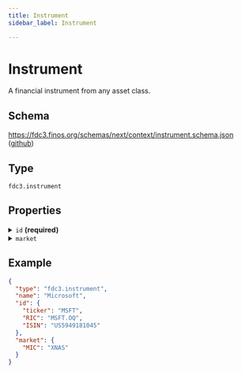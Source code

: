 ```yaml
---
title: Instrument
sidebar_label: Instrument

---
```


# Instrument

A financial instrument from any asset class.

## Schema

<https://fdc3.finos.org/schemas/next/context/instrument.schema.json> ([github](https://github.com/finos/FDC3/tree/main/schemas/context/instrument.schema.json))

## Type

`fdc3.instrument`

## Properties

<details>
  <summary><code>id</code> <strong>(required)</strong></summary>

**type**: `object`

**Subproperties:**

<details>
  <summary><code>BBG</code></summary>

**type**: `string`

<https://www.bloomberg.com/\>

</details>

<details>
  <summary><code>CUSIP</code></summary>

**type**: `string`

<https://www.cusip.com/\>

</details>

<details>
  <summary><code>FDS_ID</code></summary>

**type**: `string`

<https://www.factset.com/\>

</details>

<details>
  <summary><code>FIGI</code></summary>

**type**: `string`

<https://www.openfigi.com/\>

</details>

<details>
  <summary><code>ISIN</code></summary>

**type**: `string`

<https://www.isin.org/\>

</details>

<details>
  <summary><code>PERMID</code></summary>

**type**: `string`

<https://permid.org/\>

</details>

<details>
  <summary><code>RIC</code></summary>

**type**: `string`

 <https://www.refinitiv.com/\>

</details>

<details>
  <summary><code>SEDOL</code></summary>

**type**: `string`

<https://www.lseg.com/sedol\>

</details>

<details>
  <summary><code>ticker</code></summary>

**type**: `string`

Unstandardized stock tickers

</details>

Any combination of instrument identifiers can be used together to resolve ambiguity, or for a better match. Not all applications will use the same instrument identifiers, which is why FDC3 allows for multiple to be specified. In general, the more identifiers an application can provide, the easier it will be to achieve interoperability.

It is valid to include extra properties and metadata as part of the instrument payload, but the minimum requirement is for at least one instrument identifier to be provided.

Try to only use instrument identifiers as intended. E.g. the `ticker` property is meant for tickers as used by an exchange.
If the identifier you want to share is not a ticker or one of the other standardized fields, define a property that makes it clear what the value represents. Doing so will make interpretation easier for the developers of target applications.

</details>

<details>
  <summary><code>market</code></summary>

**type**: `object`

**Subproperties:**

<details>
  <summary><code>MIC</code></summary>

**type**: `string`

<https://en.wikipedia.org/wiki/Market_Identifier_Code\>

</details>

<details>
  <summary><code>name</code></summary>

**type**: `string`

Human readable market name

</details>

<details>
  <summary><code>COUNTRY_ISOALPHA2</code></summary>

**type**: `string`

<https://www.iso.org/iso-3166-country-codes.html\>

</details>

<details>
  <summary><code>BBG</code></summary>

**type**: `string`

<https://www.bloomberg.com/\>

</details>

The `market` map can be used to further specify the instrument and help achieve interoperability between disparate data sources. This is especially useful when using an `id` field that is not globally unique.

</details>

## Example

```json
{
  "type": "fdc3.instrument",
  "name": "Microsoft",
  "id": {
    "ticker": "MSFT",
    "RIC": "MSFT.OQ",
    "ISIN": "US5949181045"
  },
  "market": {
    "MIC": "XNAS"
  }
}
```

